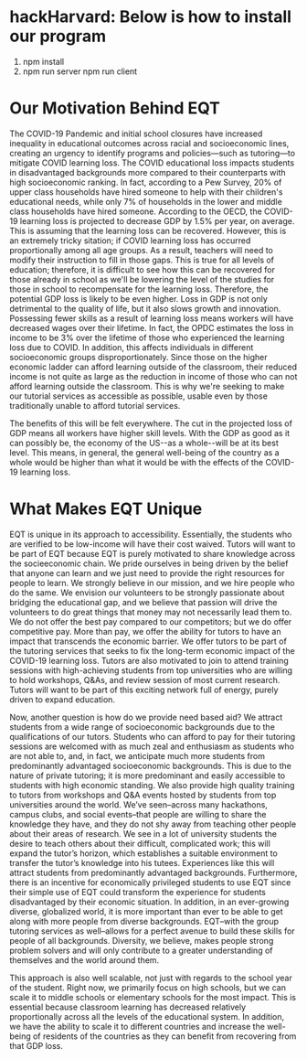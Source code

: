 # hackHarvard: Below is how to install our program
1. npm install
2. npm run server
   npm run client
   
# Our Motivation Behind EQT
The COVID-19 Pandemic and initial school closures have increased inequality in educational outcomes across racial and socioeconomic lines, creating an urgency to identify programs and policies—such as tutoring—to mitigate COVID learning loss. The COVID educational loss impacts students in disadvantaged backgrounds more compared to their counterparts with high socioeconomic ranking. In fact, according to a Pew Survey, 20% of upper class households have hired someone to help with their children's educational needs, while only 7% of households in the lower and middle class households have hired someone. According to the OECD, the COVID-19 learning loss is projected to decrease GDP by 1.5% per year, on average. This is assuming that the learning loss can be recovered. However, this is an extremely tricky sitation; if COVID learning loss has occurred proportionally among all age groups. As a result, teachers will need to modify their instruction to fill in those gaps. This is true for all levels of education; therefore, it is difficult to see how this can be recovered for those already in school as we'll be lowering the level of the studies for those in school to recompensate for the learning loss. Therefore, the potential GDP loss is likely to be even higher. Loss in GDP is not only detrimental to the quality of life, but it also slows growth and innovation. Possessing fewer skills as a result of learning loss means workers will have decreased wages over their lifetime. In fact, the OPDC estimates the loss in income to be 3% over the lifetime of those who experienced the learning loss due to COVID. In addition, this affects individuals in different socioeconomic groups disproportionately. Since those on the higher economic ladder can afford learning outside of the classroom, their reduced income is not quite as large as the reduction in income of those who can not afford learning outside the classroom. This is why we're seeking to make our tutorial services as accessible as possible, usable even by those traditionally unable to afford tutorial services. 

The benefits of this will be felt everywhere. The cut in the projected loss of GDP means all workers have higher skill levels. With the GDP as good as it can possibly be, the economy of the US--as a whole--will be at its best level. This means, in general, the general well-being of the country as a whole would be higher than what it would be with the effects of the COVID-19 learning loss. 

# What Makes EQT Unique
EQT is unique in its approach to accessibility. Essentially, the students who are verified to be low-income will have their cost waived. Tutors will want to be part of EQT because EQT is purely motivated to share knowledge across the socieeconomic chain. We pride ourselves in being driven by the belief that anyone can learn and we just need to provide the right resources for people to learn. We strongly believe in our mission, and we hire people who do the same. We envision our volunteers to be strongly passionate about bridging the educational gap, and we believe that passion will drive the volunteers to do great things that money may not necessarily lead them to. We do not offer the best pay compared to our competitors; but we do offer competitive pay. More than pay, we offer the ability for tutors to have an impact that transcends the economic barrier. We offer tutors to be part of the tutoring services that seeks to fix the long-term economic impact of the COVID-19 learning loss. Tutors are also motivated to join to attend training sessions with high-achieving students from top universities who are willing to hold workshops, Q&As, and review session of most current research. Tutors will want to be part of this exciting network full of energy, purely driven to expand education. 

Now, another question is how do we provide need based aid? We attract students from a wide range of socioeconomic backgrounds due to the qualifications of our tutors. Students who can afford to pay for their tutoring sessions are welcomed with as much zeal and enthusiasm as students who are not able to, and, in fact, we anticipate much more students from predominantly advantaged socioeconomic backgrounds. This is due to the nature of private tutoring; it is more predominant and easily accessible to students with high economic standing. We also provide high quality training to tutors from workshops and Q&A events hosted by students from top universities around the world. We’ve seen–across many hackathons, campus clubs, and social events–that people are willing to share the knowledge they have, and they do not shy away from teaching other people about their areas of research. We see in a lot of university students the desire to teach others about their difficult, complicated work; this will expand the tutor’s horizon, which establishes a suitable environment to transfer the tutor’s knowledge into his tutees. Experiences like this will attract students from predominantly advantaged backgrounds. Furthermore, there is an incentive for economically privileged students to use EQT since their simple use of EQT could transform the experience for students disadvantaged by their economic situation. In addition, in an ever-growing diverse, globalized world, it is more important than ever to be able to get along with more people from diverse backgrounds. EQT–with the group tutoring services as well–allows for a perfect avenue to build these skills for people of all backgrounds. Diversity, we believe, makes people strong problem solvers and will only contribute to a greater understanding of themselves and the world around them.   

This approach is also well scalable, not just with regards to the school year of the student. Right now, we primarily focus on high schools, but we can scale it to middle schools or elementary schools for the most impact. This is essential because classroom learning has decreased relatively proportionally across all the levels of the educational system. In addition, we have the ability to scale it to different countries and increase the well-being of residents of the countries as they can benefit from recovering from that GDP loss.  



